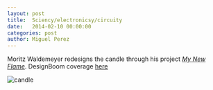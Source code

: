 ```yaml
---
layout: post
title:  Sciency/electronicsy/circuity
date:   2014-02-10 00:00:00
categories: post
author: Miguel Perez
---
```


Moritz Waldemeyer redesigns the candle through his project [_My New Flame_](http://www.theguardian.com/artanddesign/video/2013/nov/14/moritz-waldemeyer-design-candle-my-new-flame-video). 
DesignBoom coverage [here](http://www.designboom.com/technology/moritz-waldemeyer-my-new-flame-light-for-ingo-maurer/)

![candle](http://www.designboom.com/weblog/images/images_2/rodrigo/10_october/25_myNewflame/mynewflame01.jpg)

